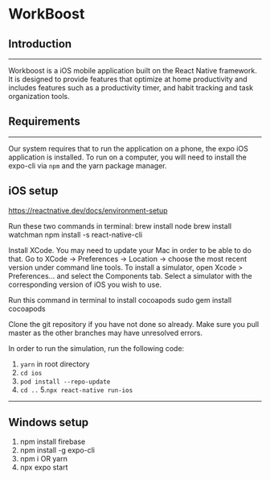 # WorkBoost

## Introduction
---

Workboost is a iOS mobile application built on the React Native framework. It is designed to 
provide features that optimize at home productivity and includes features such as a productivity timer, and  habit tracking and task organization tools.

## Requirements
---
Our system requires that to run the application on a phone, the expo iOS application is installed.
To run on a computer, you will need to install the expo-cli via `npm` and the yarn package manager.


## iOS setup
https://reactnative.dev/docs/environment-setup

Run these two commands in terminal:
  brew install node
  brew install watchman
  npm install -s react-native-cli

Install XCode. You may need to update your Mac in order to be able to do that.
Go to XCode -> Preferences -> Location -> choose the most recent version under command line tools.
To install a simulator, open Xcode > Preferences... and select the Components tab. Select a simulator with the corresponding version of iOS you wish to use.

Run this command in terminal to install cocoapods
  sudo gem install cocoapods

Clone the git repository if you have not done so already. Make sure you pull master as the other branches may have unresolved errors.

In order to run the simulation, run the following code:
   1. `yarn` in root directory
   2. `cd ios`
   3. `pod install --repo-update`
   4. `cd ..`
   5.`npx react-native run-ios`
  
---
## Windows setup

1. npm install firebase
2. npm install -g expo-cli
3. npm i OR yarn
4. npx expo start

